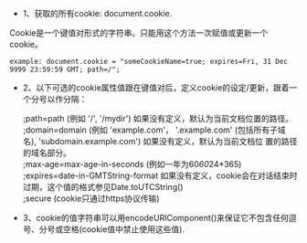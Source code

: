 * 1、获取的所有cookie: document.cookie.  

Cookie是一个键值对形式的字符串。只能用这个方法一次赋值或更新一个cookie。  
```
example: document.cookie = "someCookieName=true; expires=Fri, 31 Dec 9999 23:59:59 GMT; path=/";
```

* 2、以下可选的cookie属性值跟在键值对后，定义cookie的设定/更新，跟着一个分号以作分隔：  

  ;path=path (例如 '/', '/mydir') 如果没有定义，默认为当前文档位置的路径。  
  ;domain=domain (例如 'example.com'， '.example.com' (包括所有子域名), 'subdomain.example.com') 如果没有定义，默认为当前文档位   置的路径的域名部分。  
  ;max-age=max-age-in-seconds (例如一年为60*60*24*365)  
  ;expires=date-in-GMTString-format 如果没有定义，cookie会在对话结束时过期，这个值的格式参见Date.toUTCString()    
  ;secure (cookie只通过https协议传输)  

* 3、cookie的值字符串可以用encodeURIComponent()来保证它不包含任何逗号、分号或空格(cookie值中禁止使用这些值).










